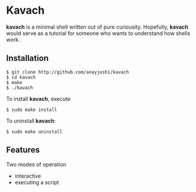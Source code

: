 # Kavach

**kavach** is a minimal shell written out of pure curiousity. Hopefully, **kavach** would serve as a tutorial for someone who wants to understand how shells work.

## Installation

```
$ git clone http://github.com/anayjoshi/kavach
$ cd kavach
$ make
$ ./kavach
```

To install **kavach**, execute

```
$ sudo make install
```

To uninstall **kavach**:

```
$ sudo make uninstall
```

## Features

Two modes of operation

* interactive
* executing a script

